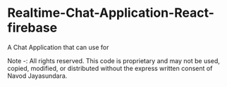 # Realtime-Chat-Application-React-firebase
A Chat Application that can use for 


Note -: 
All rights reserved. This code is proprietary and may not be used, copied,
modified, or distributed without the express written consent of Navod Jayasundara.

